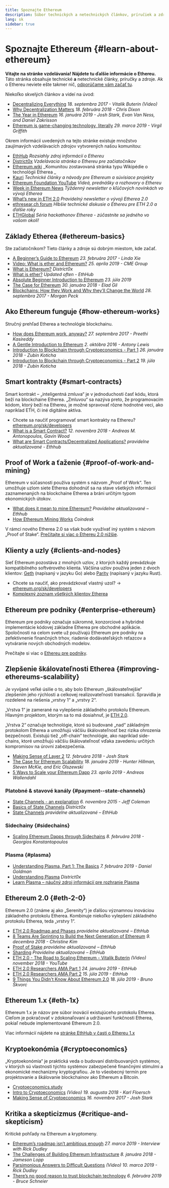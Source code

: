 ```yaml
---
title: Spoznajte Ethereum
description: Súbor technických a netechnických článkov, príručiek a zdrojov, ktoré vám pomôžu spoznať Ethereum.
lang: sk
sidebar: true
---
```


# Spoznajte Ethereum {#learn-about-ethereum}

**Vitajte na stránke vzdelávania! Nájdete tu ďalšie informácie o Ethereu.** Táto stránka obsahuje technické **a** netechnické články, príručky a zdroje. Ak o Ethereu neviete ešte takmer nič, [odporúčame vám začať tu](/sk/what-is-ethereum/).

Niekoľko skvelých článkov a videí na úvod:

- [Decentralizing Everything](https://www.youtube.com/watch?v=WSN5BaCzsbo&feature=youtu.be) _18. septembra 2017 - Vitalik Buterin (Video)_
- [Why Decentralization Matters](https://medium.com/s/story/why-decentralization-matters-5e3f79f7638e) _18. februára 2018 - Chris Dixon_
- [The Year in Ethereum](https://medium.com/@jjmstark/the-year-in-ethereum-87a17d6f8276) _16. januára 2019 - Josh Stark, Evan Van Ness, and Daniel Zakrisson_
- [Ethereum is game-changing technology, literally](https://medium.com/@virgilgr/ethereum-is-game-changing-technology-literally-d67e01a01cf8) _29. marca 2019 - Virgil Griffith_

Okrem informácií uvedených na tejto stránke existuje množstvo zaujímavých vzdelávacích zdrojov vytvorených našou komunitou:

- [EthHub](https://docs.ethhub.io) _Rozsiahly zdroj informácií o Ethereu_
- [District0x](https://education.district0x.io/general-topics/understanding-ethereum/) _Vzdelávacia stránka o Ethereu pre začiatočníkov_
- [Ethereum.wiki](https://ethereum.wiki) _Komunitou zostavovaná stránka typu Wikipédie o technológii Etherea _
- [Kauri](https://kauri.io) _Technické články a návody pre Ethereum a súvisiace projekty_
- [Ethereum Foundation YouTube](https://www.youtube.com/channel/UCNOfzGXD_C9YMYmnefmPH0g) _Videá, prednášky a rozhovory o Ethereu_
- [Week in Ethereum News](https://weekinethereumnews.com/) _Týždenný newsletter o kľúčových novinkách vo vývoji Etherea_
- [What’s new in ETH 2.0](https://notes.ethereum.org/c/Sk8Zs--CQ) _Pravidelný newsletter o vývoji Etherea 2.0_
- [ethresear.ch forum](https://ethresear.ch/) _Hlbšie technické diskusie o Ethereu pre ETH 2.0 a ďalšie roky_
- [ETHGlobal](https://ethglobal.co) _Séria hackathonov Etherea - zúčastnite sa jedného vo vašom okolí!_

## Základy Etherea {#ethereum-basics}

Ste začiatočníkom? Tieto články a zdroje sú dobrým miestom, kde začať.

- [A Beginner’s Guide to Ethereum](https://blog.coinbase.com/a-beginners-guide-to-ethereum-46dd486ceecf) _23. februára 2017 - Linda Xie_
- [Video: What is ether and Ethereum?](https://www.youtube.com/watch?v=fjnovGRQrRE) _25. apríla 2019 - CME Group_
- [What is Ethereum?](https://education.district0x.io/general-topics/understanding-ethereum/what-is-ethereum/) _District0x_
- [What is ether?](https://docs.ethhub.io/ethereum-basics/what-is-ether/) _Updated often - EthHub_
- [Absolute Beginner Introduction to Ethereum](https://www.mewtopia.com/absolute-beginners-guide/) _23. júla 2019_
- [The Case for Ethereum](http://blog.eladgil.com/2018/01/the-case-for-ethereum.html) _30. januára 2018 - Elad Gil_
- [Blockchains: How they Work and Why they’ll Change the World](https://spectrum.ieee.org/computing/networks/blockchains-how-they-work-and-why-theyll-change-the-world) _28. septembra 2017 - Morgan Peck_

## Ako Ethereum funguje {#how-ethereum-works}

Stručný prehľad Etherea a technológie blockchainu.

- [How does Ethereum work, anyway?](https://medium.com/@preethikasireddy/how-does-ethereum-work-anyway-22d1df506369) _27. septembra 2017 - Preethi Kasireddy_
- [A Gentle Introduction to Ethereum](https://bitsonblocks.net/2016/10/02/gentle-introduction-ethereum/) _2. októbra 2016 - Antony Lewis_
- [Introduction to Blockchain through Cryptoeconomics - Part 1](https://medium.com/blockchain-at-berkeley/introduction-to-blockchain-through-cryptoeconomics-part-1-bitcoin-369f245067f9) _26. januára 2018 - Zubin Koticha_
- [Introduction to Blockchain through Cryptoeconomics - Part 2](https://medium.com/mechanism-labs/introduction-to-bitcoin-through-cryptoeconomics-part-2-proof-of-work-and-nakamoto-consensus-1252f6a6c012) _19. júla 2018 - Zubin Koticha_

## Smart kontrakty {#smart-contracts}

Smart kontrakt – „inteligentná zmluva“ je v jednoduchosti časť kódu, ktorá beží na blockchaine Etherea. „Zmluvou“ sa nazýva preto, že programovacím kódom, ktorý beží na Ethereu, je možné spravovať rôzne hodnotné veci, ako napríklad ETH, či iné digitálne aktíva.

- Chcete sa naučiť programovať smart kontrakty na Ethereu? [ethereum.org/sk/developers](/sk/developers/)
- [What is a Smart Contract?](https://github.com/ethereumbook/ethereumbook/blob/develop/07smart-contracts-solidity.asciidoc#what-is-a-smart-contract) _12. novembra 2018 - Andreas M. Antonopoulos, Gavin Wood_
- [What are Smart Contracts/Decentralized Applications?](https://docs.ethhub.io/ethereum-basics/what-is-ethereum/#what-are-smart-contracts-and-decentralized-applications) _pravidelne aktualizované - Ethhub_

## Proof of Work a ťaženie {#proof-of-work-and-mining}

Ethereum v súčasnosti používa systém s názvom „Proof of Work“. Ten umožňuje uzlom siete Etherea dohodnúť sa na stave všetkých informácií zaznamenaných na blockchaine Etherea a bráni určitým typom ekonomických útokov.

- [What does it mean to mine Ethereum?](https://docs.ethhub.io/using-ethereum/mining/) _Pravidelne aktualizované – Ethhub_
- [How Ethereum Mining Works](https://www.coindesk.com/information/ethereum-mining-works) _Coindesk_

V rámci nového Etherea 2.0 sa však bude využívať iný systém s názvom „Proof of Stake“. [Prečítajte si viac o Ethereu 2.0 nižšie](#eth-2-0).

## Klienty a uzly {#clients-and-nodes}

Sieť Ethereum pozostáva z mnohých uzlov, z ktorých každý prevádzkuje kompatibilného softvérového klienta. Väčšina uzlov používa jeden z dvoch klientov: [Geth](https://geth.ethereum.org/) (napísaný v jazyku Go) alebo [Parity](https://www.parity.io/ethereum/) (napísaný v jazyku Rust).

- Chcete sa naučiť, ako prevádzkovať vlastný uzol? → [ethereum.org/sk/developers](/sk/developers/#clients--running-your-own-node/)
- [Komplexný zoznam všetkých klientov Etherea](https://github.com/ConsenSys/ethereum-developer-tools-list#ethereum-clients)

## Ethereum pre podniky {#enterprise-ethereum}

Ethereum pre podniky označuje súkromné, konzorciové a hybridné implementácie kódovej základne Etherea pre obchodné aplikácie. Spoločnosti na celom svete už používajú Ethereum pre podniky na zefektívnenie finančných trhov, riadenie dodávateľských reťazcov a vytváranie nových obchodných modelov.

Prečítajte si viac o [Ethereu pre podniky](/sk/enterprise/).

## Zlepšenie škálovateľnosti Etherea {#improving-ethereums-scalability}

Je vyvíjané veľké úsilie o to, aby bolo Ethereum „škálovateľnejšie“ zlepšením jeho rýchlosti a celkovej realizovateľnosti transakcií. Spravidla je rozdelené na riešenia „vrstvy 1“ a „vrstvy 2“.

„Vrstva 1“ je zamerané na vylepšenie základného protokolu Ethereum. Hlavným projektom, ktorým sa to má dosiahnuť, je [ETH 2.0](#eth-2-0).

„Vrstva 2“ označuje technológie, ktoré sú budované „nad“ základným protokolom Etherea a umožňujú väčšiu škálovateľnosť bez rizika ohrozenia bezpečnosti. Existujú tiež „off-chain“ technológie, ako napríklad side-chains, ktoré umožňujú väčšiu škálovateľnosť vďaka zavedeniu určitých kompromisov na úrovni zabezpečenia.

- [Making Sense of Layer 2](https://medium.com/l4-media/making-sense-of-ethereums-layer-2-scaling-solutions-state-channels-plasma-and-truebit-22cb40dcc2f4) _12. februára 2018 - Josh Stark_
- [The Case for Ethereum Scalability](https://medium.com/connext/the-case-for-ethereum-scalability-d2a8035f880f) _18. januára 2019 - Hunter Hillman, Steven McKie, and Eric Olszewski_
- [5 Ways to Scale your Ethereum Dapp](https://kauri.io/article/7ccaaa2fe7f344d5bf53807cb5c01530) _23. apríla 2019 - Andreas Wallendahl_

### Platobné & stavové kanály {#payment--state-channels}

- [State Channels - an explanation](https://www.jeffcoleman.ca/state-channels/) _6. novembra 2015 - Jeff Coleman_
- [Basics of State Channels](https://education.district0x.io/general-topics/understanding-ethereum/basics-state-channels/) _District0x_
- [State Channels](https://docs.ethhub.io/ethereum-roadmap/layer-2-scaling/state-channels/) _pravidelne aktualizované – EthHub_

### Sidechainy {#sidechains}

- [Scaling Ethereum Dapps through Sidechains](https://medium.com/loom-network/dappchains-scaling-ethereum-dapps-through-sidechains-f99e51fff447) _8. februára 2018 - Georgios Konstantopoulos_

### Plasma {#plasma}

- [Understanding Plasma, Part 1: The Basics](https://www.theblockcrypto.com/2019/02/07/understanding-plasma-part-1-the-basics/) _7. februára 2019 - Daniel Goldman_
- [Understanding Plasma](https://education.district0x.io/general-topics/understanding-ethereum/understanding-plasma/) _District0x_
- [Learn Plasma – náučný zdroj informácií pre rozhranie Plasma](https://www.learnplasma.org/en/)

## Ethereum 2.0 {#eth-2-0}

Ethereum 2.0 (známe aj ako „Serenity“) je ďalšou významnou inováciou základného protokolu Etherea. Kombinuje niekoľko vylepšení základného protokolu Etherea, teda „vrstvy 1“.

- [ETH 2.0 Roadmap and Phases](https://docs.ethhub.io/ethereum-roadmap/ethereum-2.0/eth-2.0-phases/) _pravidelne aktualizované – EthHub_
- [8 Teams Are Sprinting to Build the Next Generation of Ethereum](https://www.coindesk.com/next-gen-buidlers-the-8-teams-working-on-ethereum-2-0) _9. decembra 2018 - Christine Kim_
- [Proof of Stake](https://docs.ethhub.io/ethereum-roadmap/ethereum-2.0/proof-of-stake/) _pravidelne aktualizované – EthHub_
- [Sharding](https://docs.ethhub.io/ethereum-roadmap/ethereum-2.0/sharding/) _Pravidelne aktualizované – EthHub_
- [ETH 2.0 - The Road to Scaling Ethereum - Vitalik Buterin](https://youtu.be/kCVpDrlVesA) _(Video) november 2018 - YouTube_
- [ETH 2.0 Researchers AMA Part 1](https://docs.ethhub.io/other/ethereum-2.0-ama/#part-1) _24. januára 2019 - EthHub_
- [ETH 2.0 Researchers AMA Part 2](https://docs.ethhub.io/other/ethereum-2.0-ama/#part-2) _15. júla 2019 - EthHub_
- [9 Things You Didn't Know About Ethereum 2.0](https://our.status.im/9-things-you-didnt-know-about-ethereum-2-0/) _18. júla 2019 - Bruno Škvorc_

## Ethereum 1.x {#eth-1x}

Ethereum 1.x je názov pre súbor inovácií existujúceho protokolu Etherea. Cieľom je pokračovať v zdokonaľovaní a udržiavaní funkčnosti Etherea, pokiaľ nebude implementované Ethereum 2.0.

Viac informácií nájdete na [stránke EthHub v časti o Ethereu 1.x](https://docs.ethhub.io/ethereum-roadmap/ethereum-1.x/)

## Kryptoekonómia {#cryptoeconomics}

„Kryptoekonómia“ je praktická veda o budovaní distribuovaných systémov, v ktorých sú vlastnosti týchto systémov zabezpečené finančnými stimulmi a ekonomické mechanizmy kryptografiou. Je to všeobecný termín pre projektovanie a škálovanie blockchainov ako Ethereum a Bitcoin.

- [Cryptoeconomics.study](https://cryptoeconomics.study/)
- [Intro to Cryptoeconomics](https://www.youtube.com/watch?v=F0FCI8GxO5I) _(Video) 19. augusta 2018 - Karl Floersch_
- [Making Sense of Cryptoeconomics](https://medium.com/l4-media/making-sense-of-cryptoeconomics-5edea77e4e8d) _16. novembra 2017 - Josh Stark_

## Kritika a skepticizmus {#critique-and-skepticism}

Kritické pohľady na Ethereum a kryptomeny.

- [Ethereum’s roadmap isn’t ambitious enough](https://decryptmedia.com/6136/vulcanize-rick-dudley-ethereum-roadmap-makerdao-polkadot) _27. marca 2019 - Interview with Rick Dudley_
- [The Challenges of Building Ethereum Infrastructure](https://medium.com/@lopp/the-challenges-of-building-ethereum-infrastructure-87e443e47a4b) _8. januára 2018 - Jameson Lopp_
- [Parsimonious Answers to Difficult Questions](https://www.youtube.com/watch?v=GOkSg0BuSdw&feature=youtu.be) _(Video) 10. marca 2019 - Rick Dudley_
- [There’s no good reason to trust blockchain technology](https://www.wired.com/story/theres-no-good-reason-to-trust-blockchain-technology/) _6. februára 2019 - Bruce Schneier_
